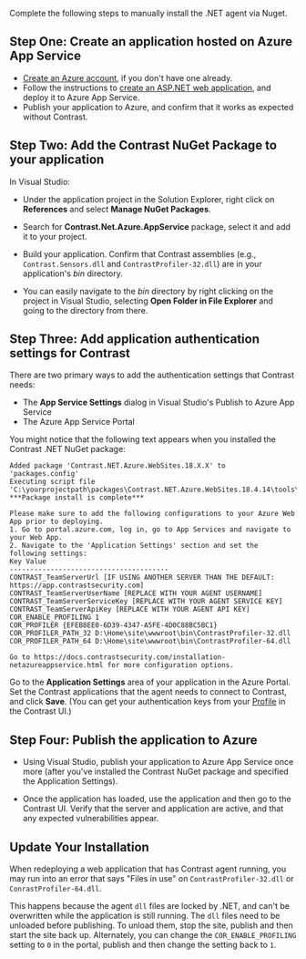 <!--
title: "Installing Contrast via Nuget Azure App Service package"
description: "Guide to installing .NET Agent on Azure App Service using the Nuget package"
tags: "installation configuration .Net Azure AppService site nuget visualstudio"
-->

Complete the following steps to manually install the .NET agent via Nuget.

## Step One: Create an application hosted on Azure App Service

* [Create an Azure account](https://portal.azure.com/), if you don't have one already. 
* Follow the instructions to [create an ASP.NET web application](https://docs.microsoft.com/en-us/azure/app-service/app-service-web-get-started-dotnet-framework), and deploy it to Azure App Service.
* Publish your application to Azure, and confirm that it works as expected without Contrast. 

## Step Two: Add the Contrast NuGet Package to your application 

In Visual Studio:

* Under the application project in the Solution Explorer, right click on **References** and select **Manage NuGet Packages**.

* Search for **Contrast.Net.Azure.AppService** package, select it and add it to your project.

* Build your application. Confirm that Contrast assemblies (e.g., `Contrast.Sensors.dll` and `ContrastProfiler-32.dll`) are in your application's *bin* directory. 
 * You can easily navigate to the *bin* directory by right clicking on the project in Visual Studio, selecting **Open Folder in File Explorer** and going to the directory from there. 

## Step Three: Add application authentication settings for Contrast 

There are two primary ways to add the authentication settings that Contrast needs:

* The **App Service Settings** dialog in Visual Studio's Publish to Azure App Service 
* The Azure App Service Portal

You might notice that the following text appears when you installed the Contrast .NET NuGet package:

 ```
 Added package 'Contrast.NET.Azure.WebSites.18.X.X' to 'packages.config'  
 Executing script file 'C:\yourprojectpath\packages\Contrast.NET.Azure.WebSites.18.4.14\tools\net451\install.ps1'...
 ***Package install is complete***

 Please make sure to add the following configurations to your Azure Web App prior to deploying.
 1. Go to portal.azure.com, log in, go to App Services and navigate to your Web App.
 2. Navigate to the 'Application Settings' section and set the following settings:
 Key Value
 ---------------------------------------
 CONTRAST_TeamServerUrl [IF USING ANOTHER SERVER THAN THE DEFAULT: https://app.contrastsecurity.com]
 CONTRAST_TeamServerUserName [REPLACE WITH YOUR AGENT USERNAME]
 CONTRAST_TeamServerServiceKey [REPLACE WITH YOUR AGENT SERVICE KEY]
 CONTRAST_TeamServerApiKey [REPLACE WITH YOUR AGENT API KEY]
 COR_ENABLE_PROFILING 1
 COR_PROFILER {EFEB8EE0-6D39-4347-A5FE-4D0C88BC5BC1}
 COR_PROFILER_PATH_32 D:\Home\site\wwwroot\bin\ContrastProfiler-32.dll
 COR_PROFILER_PATH_64 D:\Home\site\wwwroot\bin\ContrastProfiler-64.dll

 Go to https://docs.contrastsecurity.com/installation-netazureappservice.html for more configuration options.
```

Go to the **Application Settings** area of your application in the Azure Portal. Set the Contrast applications that the agent needs to connect to Contrast, and click **Save**. (You can get your authentication keys from your [Profile](user-account.html#profile) in the Contrast UI.)

## Step Four: Publish the application to Azure 

* Using Visual Studio, publish your application to Azure App Service once more (after you've installed the Contrast NuGet package and specified the Application Settings).

* Once the application has loaded, use the application and then go to the Contrast UI. Verify that the server and application are active, and that any expected vulnerabilities appear.

## Update Your Installation

When redeploying a web application that has Contrast agent running, you may run into an error that says "Files in use" on `ContrastProfiler-32.dll` or `ConrastProfiler-64.dll`. 

This happens because the agent `dll` files are locked by .NET, and can't be overwritten while the application is still running. The `dll` files need to be unloaded before publishing. To unload them, stop the site, publish and then start the site back up.  Alternately, you can change the `COR_ENABLE_PROFILING` setting to `0` in the portal, publish and then change the setting back to `1`.

